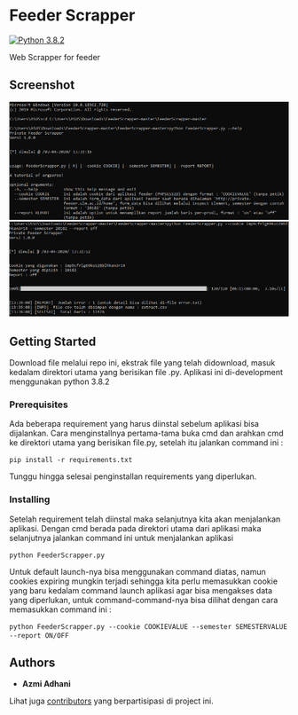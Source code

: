 # Feeder Scrapper

[![Python 3.8.2](https://img.shields.io/badge/python-3.8.2-blue.svg)](https://www.python.org/downloads/release/python-382/)

Web Scrapper for feeder

## Screenshot
![Screenshot](https://github.com/azmiadhani/FeederScrapper/blob/master/screenshot/1.png)
![Screenshot](https://github.com/azmiadhani/FeederScrapper/blob/master/screenshot/2.png)


## Getting Started

Download file melalui repo ini, ekstrak file yang telah didownload, masuk kedalam direktori utama yang berisikan file .py.
Aplikasi ini di-development menggunakan python 3.8.2

### Prerequisites

Ada beberapa requirement yang harus diinstal sebelum aplikasi bisa dijalankan. Cara menginstallnya pertama-tama buka cmd dan arahkan cmd ke direktori utama yang berisikan file.py, setelah itu jalankan command ini : 

```
pip install -r requirements.txt
```

Tunggu hingga selesai penginstallan requirements yang diperlukan.

### Installing

Setelah requirement telah diinstal maka selanjutnya kita akan menjalankan aplikasi. Dengan cmd berada pada direktori utama dari aplikasi maka selanjutnya jalankan command ini untuk menjalankan aplikasi

```
python FeederScrapper.py
```

Untuk default launch-nya bisa menggunakan command diatas, namun cookies expiring mungkin terjadi sehingga kita perlu memasukkan cookie yang baru kedalam command launch aplikasi agar bisa mengakses data yang diperlukan, untuk command-command-nya bisa dilihat dengan cara memasukkan command ini : 

```
python FeederScrapper.py --cookie COOKIEVALUE --semester SEMESTERVALUE --report ON/OFF
```


## Authors

* **Azmi Adhani**

Lihat juga [contributors](https://github.com/azmiadhani/FeederScrapper/contributors) yang berpartisipasi di project ini.
